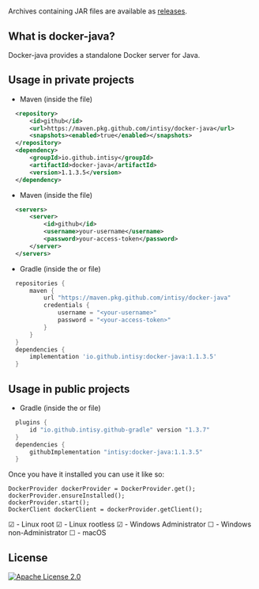 # 

Archives containing JAR files are available as [releases](https://github.com/intisy/docker-java/releases).

## What is docker-java?

Docker-java provides a standalone Docker server for Java.

## Usage in private projects

 * Maven (inside the  file)
```xml
  <repository>
      <id>github</id>
      <url>https://maven.pkg.github.com/intisy/docker-java</url>
      <snapshots><enabled>true</enabled></snapshots>
  </repository>
  <dependency>
      <groupId>io.github.intisy</groupId>
      <artifactId>docker-java</artifactId>
      <version>1.1.3.5</version>
  </dependency>
```

 * Maven (inside the  file)
```xml
  <servers>
      <server>
          <id>github</id>
          <username>your-username</username>
          <password>your-access-token</password>
      </server>
  </servers>
```

 * Gradle (inside the  or  file)
```groovy
  repositories {
      maven {
          url "https://maven.pkg.github.com/intisy/docker-java"
          credentials {
              username = "<your-username>"
              password = "<your-access-token>"
          }
      }
  }
  dependencies {
      implementation 'io.github.intisy:docker-java:1.1.3.5'
  }
```

## Usage in public projects

 * Gradle (inside the  or  file)
```groovy
  plugins {
      id "io.github.intisy.github-gradle" version "1.3.7"
  }
  dependencies {
      githubImplementation "intisy:docker-java:1.1.3.5"
  }
```

Once you have it installed you can use it like so:

```
DockerProvider dockerProvider = DockerProvider.get();
dockerProvider.ensureInstalled();
dockerProvider.start();
DockerClient dockerClient = dockerProvider.getClient();
```

☑ - Linux root
☑ - Linux rootless
☑ - Windows Administrator 
☐ - Windows non-Administrator 
☐ - macOS

## License

[![Apache License 2.0](https://img.shields.io/badge/License-Apache_2.0-blue.svg)](LICENSE)
